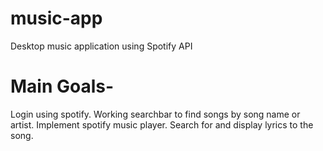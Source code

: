 # music-app
Desktop music application using Spotify API

# Main Goals-
Login using spotify.
Working searchbar to find songs by song name or artist.
Implement spotify music player.
Search for and display lyrics to the song.

